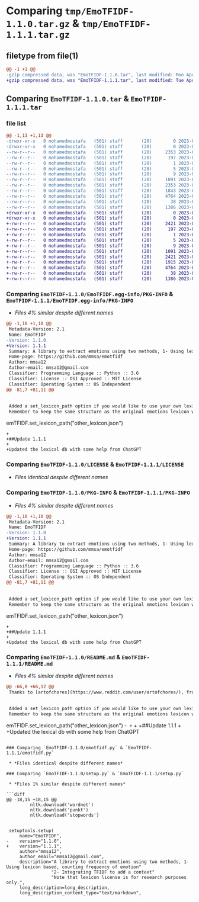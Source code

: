 # Comparing `tmp/EmoTFIDF-1.1.0.tar.gz` & `tmp/EmoTFIDF-1.1.1.tar.gz`

## filetype from file(1)

```diff
@@ -1 +1 @@
-gzip compressed data, was "EmoTFIDF-1.1.0.tar", last modified: Mon Apr 17 21:01:59 2023, max compression
+gzip compressed data, was "EmoTFIDF-1.1.1.tar", last modified: Tue Apr 18 10:48:50 2023, max compression
```

## Comparing `EmoTFIDF-1.1.0.tar` & `EmoTFIDF-1.1.1.tar`

### file list

```diff
@@ -1,13 +1,13 @@
-drwxr-xr-x   0 mohamedmostafa   (501) staff       (20)        0 2023-04-17 21:01:59.100029 EmoTFIDF-1.1.0/
-drwxr-xr-x   0 mohamedmostafa   (501) staff       (20)        0 2023-04-17 21:01:59.099578 EmoTFIDF-1.1.0/EmoTFIDF.egg-info/
--rw-r--r--   0 mohamedmostafa   (501) staff       (20)     2353 2023-04-17 21:01:59.000000 EmoTFIDF-1.1.0/EmoTFIDF.egg-info/PKG-INFO
--rw-r--r--   0 mohamedmostafa   (501) staff       (20)      197 2023-04-17 21:01:59.000000 EmoTFIDF-1.1.0/EmoTFIDF.egg-info/SOURCES.txt
--rw-r--r--   0 mohamedmostafa   (501) staff       (20)        1 2023-04-17 21:01:59.000000 EmoTFIDF-1.1.0/EmoTFIDF.egg-info/dependency_links.txt
--rw-r--r--   0 mohamedmostafa   (501) staff       (20)        5 2023-04-17 21:01:59.000000 EmoTFIDF-1.1.0/EmoTFIDF.egg-info/requires.txt
--rw-r--r--   0 mohamedmostafa   (501) staff       (20)        9 2023-04-17 21:01:59.000000 EmoTFIDF-1.1.0/EmoTFIDF.egg-info/top_level.txt
--rw-r--r--   0 mohamedmostafa   (501) staff       (20)     1091 2023-04-15 10:32:28.000000 EmoTFIDF-1.1.0/LICENSE
--rw-r--r--   0 mohamedmostafa   (501) staff       (20)     2353 2023-04-17 21:01:59.099823 EmoTFIDF-1.1.0/PKG-INFO
--rw-r--r--   0 mohamedmostafa   (501) staff       (20)     1843 2023-04-15 10:32:28.000000 EmoTFIDF-1.1.0/README.md
--rw-r--r--   0 mohamedmostafa   (501) staff       (20)     4764 2023-04-17 17:02:30.000000 EmoTFIDF-1.1.0/emotfidf.py
--rw-r--r--   0 mohamedmostafa   (501) staff       (20)       38 2023-04-17 21:01:59.100084 EmoTFIDF-1.1.0/setup.cfg
--rw-r--r--   0 mohamedmostafa   (501) staff       (20)     1386 2023-04-17 21:01:51.000000 EmoTFIDF-1.1.0/setup.py
+drwxr-xr-x   0 mohamedmostafa   (501) staff       (20)        0 2023-04-18 10:48:50.323196 EmoTFIDF-1.1.1/
+drwxr-xr-x   0 mohamedmostafa   (501) staff       (20)        0 2023-04-18 10:48:50.322777 EmoTFIDF-1.1.1/EmoTFIDF.egg-info/
+-rw-r--r--   0 mohamedmostafa   (501) staff       (20)     2421 2023-04-18 10:48:50.000000 EmoTFIDF-1.1.1/EmoTFIDF.egg-info/PKG-INFO
+-rw-r--r--   0 mohamedmostafa   (501) staff       (20)      197 2023-04-18 10:48:50.000000 EmoTFIDF-1.1.1/EmoTFIDF.egg-info/SOURCES.txt
+-rw-r--r--   0 mohamedmostafa   (501) staff       (20)        1 2023-04-18 10:48:50.000000 EmoTFIDF-1.1.1/EmoTFIDF.egg-info/dependency_links.txt
+-rw-r--r--   0 mohamedmostafa   (501) staff       (20)        5 2023-04-18 10:48:50.000000 EmoTFIDF-1.1.1/EmoTFIDF.egg-info/requires.txt
+-rw-r--r--   0 mohamedmostafa   (501) staff       (20)        9 2023-04-18 10:48:50.000000 EmoTFIDF-1.1.1/EmoTFIDF.egg-info/top_level.txt
+-rw-r--r--   0 mohamedmostafa   (501) staff       (20)     1091 2023-04-15 10:32:28.000000 EmoTFIDF-1.1.1/LICENSE
+-rw-r--r--   0 mohamedmostafa   (501) staff       (20)     2421 2023-04-18 10:48:50.322995 EmoTFIDF-1.1.1/PKG-INFO
+-rw-r--r--   0 mohamedmostafa   (501) staff       (20)     1915 2023-04-18 10:48:25.000000 EmoTFIDF-1.1.1/README.md
+-rw-r--r--   0 mohamedmostafa   (501) staff       (20)     4764 2023-04-17 17:02:30.000000 EmoTFIDF-1.1.1/emotfidf.py
+-rw-r--r--   0 mohamedmostafa   (501) staff       (20)       38 2023-04-18 10:48:50.323244 EmoTFIDF-1.1.1/setup.cfg
+-rw-r--r--   0 mohamedmostafa   (501) staff       (20)     1386 2023-04-18 10:48:37.000000 EmoTFIDF-1.1.1/setup.py
```

### Comparing `EmoTFIDF-1.1.0/EmoTFIDF.egg-info/PKG-INFO` & `EmoTFIDF-1.1.1/EmoTFIDF.egg-info/PKG-INFO`

 * *Files 4% similar despite different names*

```diff
@@ -1,10 +1,10 @@
 Metadata-Version: 2.1
 Name: EmoTFIDF
-Version: 1.1.0
+Version: 1.1.1
 Summary: A library to extract emotions using two methods, 1- Using lexicon based, counting frequency of emotion2- Integrating TFIDF to add a contextNote that lexicon license is for research purposes only.
 Home-page: https://github.com/mmsa/emotfidf
 Author: mmsa12
 Author-email: mmsa12@gmail.com
 Classifier: Programming Language :: Python :: 3.6
 Classifier: License :: OSI Approved :: MIT License
 Classifier: Operating System :: OS Independent
@@ -81,7 +81,11 @@
 
 
 Added a set_lexicon_path option if you would like to use your own lexicon
 Remember to keep the same structure as the original emotions lexicon which located [here](https://raw.githubusercontent.com/mmsa/EmoTFIDF/main/emotions_lex.json)
 ```
 emTFIDF.set_lexicon_path("other_lexicon.json")
 ```
+
+##Update 1.1.1
+
+Updated the lexical db with some help from ChatGPT
```

### Comparing `EmoTFIDF-1.1.0/LICENSE` & `EmoTFIDF-1.1.1/LICENSE`

 * *Files identical despite different names*

### Comparing `EmoTFIDF-1.1.0/PKG-INFO` & `EmoTFIDF-1.1.1/PKG-INFO`

 * *Files 4% similar despite different names*

```diff
@@ -1,10 +1,10 @@
 Metadata-Version: 2.1
 Name: EmoTFIDF
-Version: 1.1.0
+Version: 1.1.1
 Summary: A library to extract emotions using two methods, 1- Using lexicon based, counting frequency of emotion2- Integrating TFIDF to add a contextNote that lexicon license is for research purposes only.
 Home-page: https://github.com/mmsa/emotfidf
 Author: mmsa12
 Author-email: mmsa12@gmail.com
 Classifier: Programming Language :: Python :: 3.6
 Classifier: License :: OSI Approved :: MIT License
 Classifier: Operating System :: OS Independent
@@ -81,7 +81,11 @@
 
 
 Added a set_lexicon_path option if you would like to use your own lexicon
 Remember to keep the same structure as the original emotions lexicon which located [here](https://raw.githubusercontent.com/mmsa/EmoTFIDF/main/emotions_lex.json)
 ```
 emTFIDF.set_lexicon_path("other_lexicon.json")
 ```
+
+##Update 1.1.1
+
+Updated the lexical db with some help from ChatGPT
```

### Comparing `EmoTFIDF-1.1.0/README.md` & `EmoTFIDF-1.1.1/README.md`

 * *Files 4% similar despite different names*

```diff
@@ -66,8 +66,12 @@
 Thanks to [artofchores](https://www.reddit.com/user/artofchores/), from Reddit for his feedback.
 
 
 Added a set_lexicon_path option if you would like to use your own lexicon
 Remember to keep the same structure as the original emotions lexicon which located [here](https://raw.githubusercontent.com/mmsa/EmoTFIDF/main/emotions_lex.json)
 ```
 emTFIDF.set_lexicon_path("other_lexicon.json")
-```
+```
+
+##Update 1.1.1
+
+Updated the lexical db with some help from ChatGPT
```

### Comparing `EmoTFIDF-1.1.0/emotfidf.py` & `EmoTFIDF-1.1.1/emotfidf.py`

 * *Files identical despite different names*

### Comparing `EmoTFIDF-1.1.0/setup.py` & `EmoTFIDF-1.1.1/setup.py`

 * *Files 1% similar despite different names*

```diff
@@ -18,15 +18,15 @@
         nltk.download('wordnet')
         nltk.download('punkt')
         nltk.download('stopwords')
 
 
 setuptools.setup(
     name="EmoTFIDF",
-    version="1.1.0",
+    version="1.1.1",
     author="mmsa12",
     author_email="mmsa12@gmail.com",
     description="A library to extract emotions using two methods, 1- Using lexicon based, counting frequency of emotion"
                 "2- Integrating TFIDF to add a context"
                 "Note that lexicon license is for research purposes only.",
     long_description=long_description,
     long_description_content_type="text/markdown",
```

